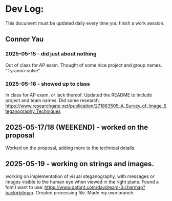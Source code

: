 # Dev Log:

This document must be updated daily every time you finish a work session.

## Connor Yau

### 2025-05-15 - did just about nothing
Out of class for AP exam. Thought of some nice project and group names. "Tyranno-solve"

### 2025-05-16 - showed up to class
In class for AP exam, or lack thereof. Updated the README to include project and team names. Did some research.
https://www.researchgate.net/publication/271863505_A_Survey_of_Image_Steganography_Techniques

## 2025-05-17/18 (WEEKEND) - worked on the proposal
Worked on the proposal, adding more to the technical details.

## 2025-05-19 - working on strings and images.
working on implementation of visual steganography, with messages or images visible to the human eye when viewed in the right plane. Found a font I want to use: https://www.dafont.com/daydream-3.charmap?back=bitmap. Created processing file. Made my own branch.

